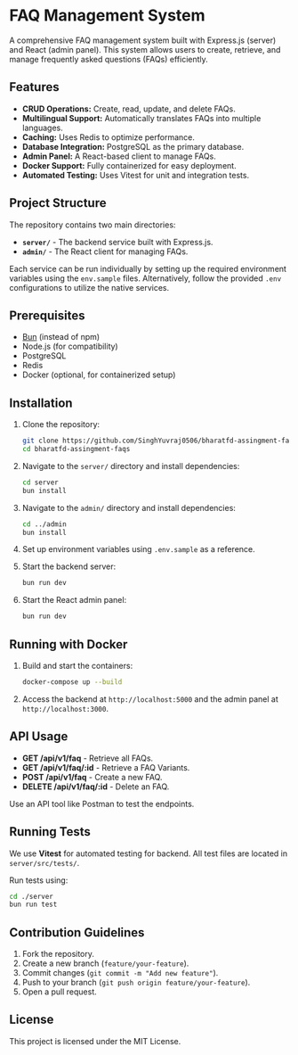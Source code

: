 # FAQ Management System

A comprehensive FAQ management system built with Express.js (server) and React (admin panel). This system allows users to create, retrieve, and manage frequently asked questions (FAQs) efficiently.

## Features
- **CRUD Operations:** Create, read, update, and delete FAQs.
- **Multilingual Support:** Automatically translates FAQs into multiple languages.
- **Caching:** Uses Redis to optimize performance.
- **Database Integration:** PostgreSQL as the primary database.
- **Admin Panel:** A React-based client to manage FAQs.
- **Docker Support:** Fully containerized for easy deployment.
- **Automated Testing:** Uses Vitest for unit and integration tests.

## Project Structure
The repository contains two main directories:
- **`server/`** - The backend service built with Express.js.
- **`admin/`** - The React client for managing FAQs.

Each service can be run individually by setting up the required environment variables using the `env.sample` files. Alternatively, follow the provided `.env` configurations to utilize the native services.

## Prerequisites
- [Bun](https://bun.sh/) (instead of npm)
- Node.js (for compatibility)
- PostgreSQL
- Redis
- Docker (optional, for containerized setup)

## Installation
1. Clone the repository:
   ```sh
   git clone https://github.com/SinghYuvraj0506/bharatfd-assingment-faqs
   cd bharatfd-assingment-faqs
   ```

2. Navigate to the `server/` directory and install dependencies:
   ```sh
   cd server
   bun install
   ```

3. Navigate to the `admin/` directory and install dependencies:
   ```sh
   cd ../admin
   bun install
   ```

4. Set up environment variables using `.env.sample` as a reference.

5. Start the backend server:
   ```sh
   bun run dev
   ```

6. Start the React admin panel:
   ```sh
   bun run dev
   ```

## Running with Docker
1. Build and start the containers:
   ```sh
   docker-compose up --build
   ```

2. Access the backend at `http://localhost:5000` and the admin panel at `http://localhost:3000`.

## API Usage
- **GET /api/v1/faq** - Retrieve all FAQs.
- **GET /api/v1/faq/:id** - Retrieve a FAQ Variants.
- **POST /api/v1/faq** - Create a new FAQ.
- **DELETE /api/v1/faq/:id** - Delete an FAQ.

Use an API tool like Postman to test the endpoints.

## Running Tests
We use **Vitest** for automated testing for backend. All test files are located in `server/src/tests/`.

Run tests using:
```sh
cd ./server
bun run test
```

## Contribution Guidelines
1. Fork the repository.
2. Create a new branch (`feature/your-feature`).
3. Commit changes (`git commit -m "Add new feature"`).
4. Push to your branch (`git push origin feature/your-feature`).
5. Open a pull request.

## License
This project is licensed under the MIT License.

